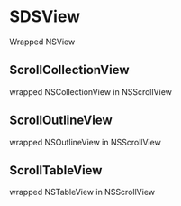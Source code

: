 # SDSView

Wrapped NSView

## ScrollCollectionView
wrapped NSCollectionView in NSScrollView

## ScrollOutlineView
wrapped NSOutlineView in NSScrollView

## ScrollTableView
wrapped NSTableView in NSScrollView
